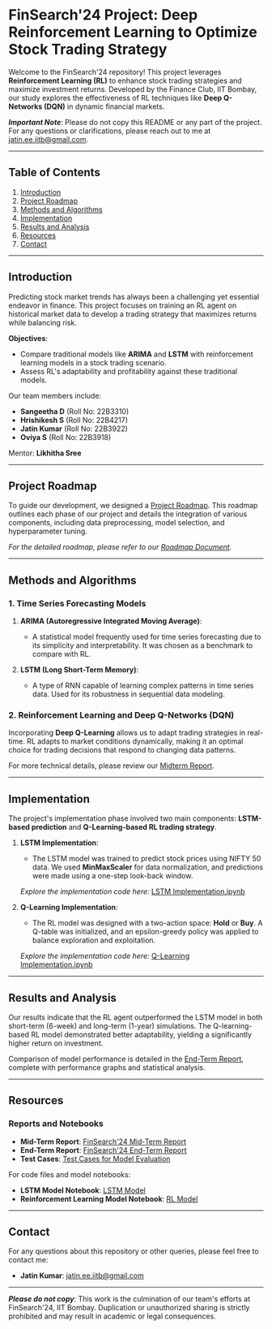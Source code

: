 # FinSearch'24 Project: Deep Reinforcement Learning to Optimize Stock Trading Strategy

Welcome to the FinSearch'24 repository! This project leverages **Reinforcement Learning (RL)** to enhance stock trading strategies and maximize investment returns. Developed by the Finance Club, IIT Bombay, our study explores the effectiveness of RL techniques like **Deep Q-Networks (DQN)** in dynamic financial markets.

**_Important Note_**: Please do not copy this README or any part of the project. For any questions or clarifications, please reach out to me at [jatin.ee.iitb@gmail.com](mailto:jatin.ee.iitb@gmail.com).

---

## Table of Contents

1. [Introduction](#introduction)
2. [Project Roadmap](#project-roadmap)
3. [Methods and Algorithms](#methods-and-algorithms)
4. [Implementation](#implementation)
5. [Results and Analysis](#results-and-analysis)
6. [Resources](#resources)
7. [Contact](#contact)

---

## Introduction

Predicting stock market trends has always been a challenging yet essential endeavor in finance. This project focuses on training an RL agent on historical market data to develop a trading strategy that maximizes returns while balancing risk.

**Objectives**:
- Compare traditional models like **ARIMA** and **LSTM** with reinforcement learning models in a stock trading scenario.
- Assess RL's adaptability and profitability against these traditional models.
  
Our team members include:
- **Sangeetha D** (Roll No: 22B3310)
- **Hrishikesh S** (Roll No: 22B4217)
- **Jatin Kumar** (Roll No: 22B3922)
- **Oviya S** (Roll No: 22B3918)

Mentor: **Likhitha Sree**

---

## Project Roadmap

To guide our development, we designed a [Project Roadmap](https://github.com/your-repo/roadmap). This roadmap outlines each phase of our project and details the integration of various components, including data preprocessing, model selection, and hyperparameter tuning.

*For the detailed roadmap, please refer to our [Roadmap Document](https://github.com/your-repo/roadmap).*  

---

## Methods and Algorithms

### 1. Time Series Forecasting Models

1. **ARIMA (Autoregressive Integrated Moving Average)**:
   - A statistical model frequently used for time series forecasting due to its simplicity and interpretability. It was chosen as a benchmark to compare with RL.

2. **LSTM (Long Short-Term Memory)**:
   - A type of RNN capable of learning complex patterns in time series data. Used for its robustness in sequential data modeling.

### 2. Reinforcement Learning and Deep Q-Networks (DQN)

Incorporating **Deep Q-Learning** allows us to adapt trading strategies in real-time. RL adapts to market conditions dynamically, making it an optimal choice for trading decisions that respond to changing data patterns.

For more technical details, please review our [Midterm Report](https://github.com/your-repo/midterm-report).

---

## Implementation

The project's implementation phase involved two main components: **LSTM-based prediction** and **Q-Learning-based RL trading strategy**.

1. **LSTM Implementation**:
   - The LSTM model was trained to predict stock prices using NIFTY 50 data. We used **MinMaxScaler** for data normalization, and predictions were made using a one-step look-back window.

   *Explore the implementation code here:* [LSTM Implementation.ipynb](https://github.com/your-repo/lstm-implementation)

2. **Q-Learning Implementation**:
   - The RL model was designed with a two-action space: **Hold** or **Buy**. A Q-table was initialized, and an epsilon-greedy policy was applied to balance exploration and exploitation.

   *Explore the implementation code here:* [Q-Learning Implementation.ipynb](https://github.com/your-repo/rl-implementation)

---

## Results and Analysis

Our results indicate that the RL agent outperformed the LSTM model in both short-term (6-week) and long-term (1-year) simulations. The Q-learning-based RL model demonstrated better adaptability, yielding a significantly higher return on investment.

Comparison of model performance is detailed in the [End-Term Report](https://github.com/your-repo/end-term-report), complete with performance graphs and statistical analysis.

---

## Resources

### Reports and Notebooks

- **Mid-Term Report**: [FinSearch'24 Mid-Term Report](https://github.com/your-repo/midterm-report)
- **End-Term Report**: [FinSearch'24 End-Term Report](https://github.com/your-repo/end-term-report)
- **Test Cases**: [Test Cases for Model Evaluation](https://github.com/your-repo/test-cases)

For code files and model notebooks:
- **LSTM Model Notebook**: [LSTM Model](https://github.com/your-repo/lstm-implementation)
- **Reinforcement Learning Model Notebook**: [RL Model](https://github.com/your-repo/rl-implementation)

---

## Contact

For any questions about this repository or other queries, please feel free to contact me:

- **Jatin Kumar**: [jatin.ee.iitb@gmail.com](mailto:jatin.ee.iitb@gmail.com)

---

**_Please do not copy_**: This work is the culmination of our team's efforts at FinSearch'24, IIT Bombay. Duplication or unauthorized sharing is strictly prohibited and may result in academic or legal consequences.
